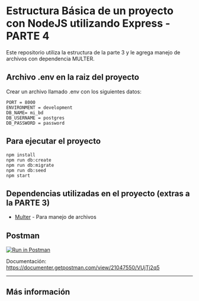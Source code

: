 # Estructura Básica de un proyecto con NodeJS utilizando Express - PARTE 4

Este repositorio utiliza la estructura de la parte 3 y le agrega manejo de archivos con dependencia MULTER.

## Archivo .env en la raiz del proyecto
Crear un archivo llamado .env con los siguientes datos:

    PORT = 8000
    ENVIRONMENT = development
    DB_NAME= mi_bd
    DB_USERNAME = postgres
    DB_PASSWORD = password
    

## Para ejecutar el proyecto
    
    npm install
    npm run db:create
    npm run db:migrate
    npm run db:seed
    npm start

## Dependencias utilizadas en el proyecto (extras a la PARTE 3)
- [Multer](https://www.npmjs.com/package/multer) - Para manejo de archivos

## Postman
[![Run in Postman](https://run.pstmn.io/button.svg)](https://app.getpostman.com/run-collection/21047550-a20ad7f8-4968-4450-b255-342e4e6f9f9b?action=collection%2Ffork&collection-url=entityId%3D21047550-a20ad7f8-4968-4450-b255-342e4e6f9f9b%26entityType%3Dcollection%26workspaceId%3D1f4f77c5-eb75-4ee8-99d0-fbd51cc092df#?env%5BLOCALHOST%20BASE%5D=W3sia2V5IjoiVVJMIiwidmFsdWUiOiJodHRwOi8vbG9jYWxob3N0OjgwMDAiLCJlbmFibGVkIjp0cnVlfV0=)

Documentación: https://documenter.getpostman.com/view/21047550/VUjTj2q5

---

## Más información


